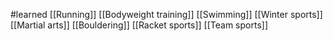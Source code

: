 #learned
[[Running]]
[[Bodyweight training]]
[[Swimming]]
[[Winter sports]]
[[Martial arts]]
[[Bouldering]]
[[Racket sports]]
[[Team sports]]
